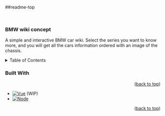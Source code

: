 ##readme-top
<!-- logo-->

<br />
<div align="center">

 <h3 align="left">BMW wiki concept</h3>

  <p align="left">
    A simple and interactive BMW car wiki. Select the series you want to know more, and you will get all the cars information ordered with an image of the chassis.
    <br>
  </p>
</div>



<!-- TABLE OF CONTENTS -->
<details>
  <summary>Table of Contents</summary>
  <ol>
    <li>
      <ul>
        <li><a href="#built-with">Built With</a></li>
      </ul>
    </li>
    <li>
      <a href="#getting-started">Getting Started</a>
      <ul>
        <li><a href="#prerequisites">Prerequisites</a></li>
        <li><a href="#installation">Installation</a></li>
      </ul>
  </ol>
</details>


### Built With

<p align="right">(<a href="#readme-top">back to top</a>)</p>

* [![Vue][Vue.js]][Vue-url] (WIP)
* [![Node][Node.js]][Nodejs-url]

<p align="right">(<a href="#readme-top">back to top</a>)</p>




[Vue.js]: https://img.shields.io/badge/Vue.js-35495E?style=for-the-badge&logo=vuedotjs&logoColor=4FC08D
[Vue-url]: https://vuejs.org/
[Node.js]: https://img.shields.io/badge/Node.js-43853D?style=for-the-badge&logo=node.js&logoColor=white
[Nodejs-url]: https://nodejs.org/it/


